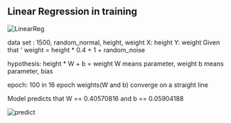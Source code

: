 ## Linear Regression in training
![LinearReg](https://user-images.githubusercontent.com/86847564/143281799-575b292b-b68d-4dad-bb19-ba290360a172.gif)

data set : 1500, random_normal, height, weight
X: height
Y: weight
Given that ' weight = height * 0.4 + 1 + random_noise

hypothesis: height * W + b = weight
W means parameter, weight
b means parameter, bias

epoch: 100
in 16 epoch weights(W and b) converge on a straight line

Model predicts that W == 0.40570816 and b == 0.05904188

![predict](https://user-images.githubusercontent.com/86847564/143284579-bf6a1055-6c60-4345-bb64-19af9be0da51.png)
